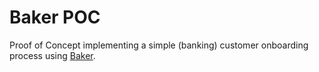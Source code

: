 # Baker POC

Proof of Concept implementing a simple (banking) customer onboarding process using [Baker](https://github.com/ing-bank/baker).
